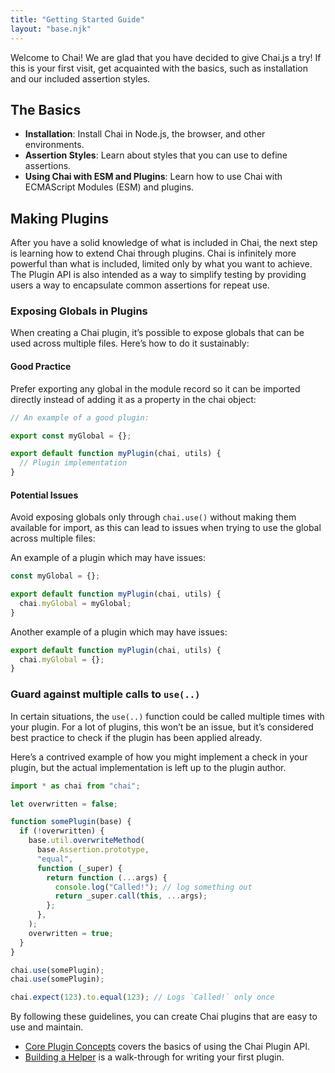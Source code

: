 ```yaml
---
title: "Getting Started Guide"
layout: "base.njk"
---
```


Welcome to Chai! We are glad that you have decided to give Chai.js a try! If
this is your first visit, get acquainted with the basics, such as installation
and our included assertion styles.

## The Basics

- **Installation**: Install Chai in Node.js, the browser, and other environments.
- **Assertion Styles**: Learn about styles that you can use to define assertions.
- **Using Chai with ESM and Plugins**: Learn how to use Chai with ECMAScript
  Modules (ESM) and plugins.

## Making Plugins

After you have a solid knowledge of what is included in Chai, the next step is
learning how to extend Chai through plugins. Chai is infinitely more powerful
than what is included, limited only by what you want to achieve. The Plugin API
is also intended as a way to simplify testing by providing users a way to
encapsulate common assertions for repeat use.

### Exposing Globals in Plugins

When creating a Chai plugin, it’s possible to expose globals that can be used
across multiple files. Here’s how to do it sustainably:

#### Good Practice

Prefer exporting any global in the module record so it can be imported directly
instead of adding it as a property in the chai object:

```javascript
// An example of a good plugin:

export const myGlobal = {};

export default function myPlugin(chai, utils) {
  // Plugin implementation
}
```

#### Potential Issues

Avoid exposing globals only through `chai.use()` without making them available
for import, as this can lead to issues when trying to use the global across
multiple files:

An example of a plugin which may have issues:

```javascript
const myGlobal = {};

export default function myPlugin(chai, utils) {
  chai.myGlobal = myGlobal;
}
```

Another example of a plugin which may have issues:

```js
export default function myPlugin(chai, utils) {
  chai.myGlobal = {};
}
```

### Guard against multiple calls to `use(..)`

In certain situations, the `use(..)` function could be called multiple times
with your plugin. For a lot of plugins, this won’t be an issue, but it’s
considered best practice to check if the plugin has been applied already.

Here’s a contrived example of how you might implement a check in your plugin,
but the actual implementation is left up to the plugin author.

```javascript
import * as chai from "chai";

let overwritten = false;

function somePlugin(base) {
  if (!overwritten) {
    base.util.overwriteMethod(
      base.Assertion.prototype,
      "equal",
      function (_super) {
        return function (...args) {
          console.log("Called!"); // log something out
          return _super.call(this, ...args);
        };
      },
    );
    overwritten = true;
  }
}

chai.use(somePlugin);
chai.use(somePlugin);

chai.expect(123).to.equal(123); // Logs `Called!` only once
```

By following these guidelines, you can create Chai plugins that are easy to use
and maintain.

- [Core Plugin Concepts](/guide/plugins/) covers the
  basics of using the Chai Plugin API.
- [Building a Helper](/guide/helpers/) is a walk-through
  for writing your first plugin.

